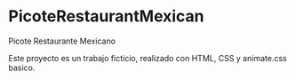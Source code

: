# PicoteRestaurantMexican

Picote Restaurante Mexicano

Este proyecto es un trabajo ficticio, realizado con HTML, CSS y animate.css basico.
